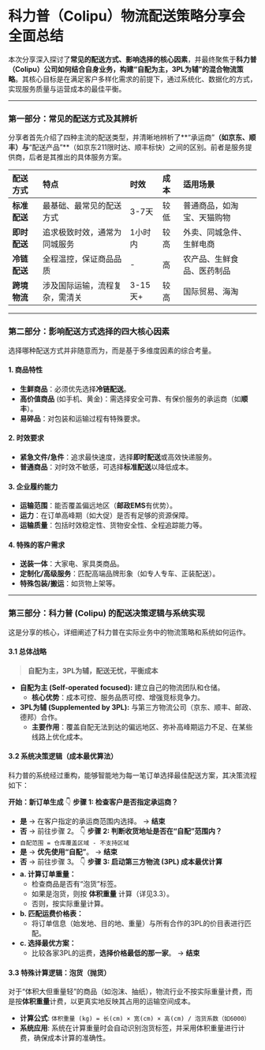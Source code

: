 # 科力普（Colipu）物流配送策略分享会 全面总结

本次分享深入探讨了**常见的配送方式、影响选择的核心因素**，并最终聚焦于**科力普（Colipu）公司如何结合自身业务，构建“自配为主，3PL为辅”的混合物流策略**。其核心目标是在满足客户多样化需求的前提下，通过系统化、数据化的方式，实现服务质量与运营成本的最佳平衡。

---

### 第一部分：常见的配送方式及其辨析

分享者首先介绍了四种主流的配送类型，并清晰地辨析了**“承运商”**（如京东、顺丰）与**“配送产品”**（如京东211限时达、顺丰标快）之间的区别。前者是服务提供商，后者是其推出的具体服务方案。


| 配送方式     | 特点                           | 时效    | 成本 | 适用场景                   |
| :----------- | :----------------------------- | :------ | :--- | :------------------------- |
| **标准配送** | 最基础、最常见的配送方式       | 3-7天   | 较低 | 普通商品，如淘宝、天猫购物 |
| **即时配送** | 追求极致时效，通常为同城服务   | 1小时内 | 较高 | 外卖、同城急件、生鲜电商   |
| **冷链配送** | 全程温控，保证商品品质         | -       | 高   | 农产品、生鲜食品、医药制品 |
| **跨境物流** | 涉及国际运输，流程复杂，需清关 | 3-15天+ | 较高 | 国际贸易、海淘             |

---

### 第二部分：影响配送方式选择的四大核心因素

选择哪种配送方式并非随意而为，而是基于多维度因素的综合考量。

#### 1. 商品特性

* **生鲜商品**：必须优先选择**冷链配送**。
* **高价值商品** (如手机、黄金)：需选择安全可靠、有保价服务的承运商（如**顺丰**）。
* **易碎品**：对包装和运输过程有特殊要求。

#### 2. 时效要求

* **紧急文件/急件**：追求最快速度，选择**即时配送**或高效快递服务。
* **普通商品**：对时效不敏感，可选择**标准配送**以降低成本。

#### 3. 企业履约能力

* **运输范围**：能否覆盖偏远地区（**邮政EMS**有优势）。
* **运力**：在订单高峰期（如大促）是否有足够的资源保障。
* **运输质量**：包括时效稳定性、货物安全性、全程追踪能力等。

#### 4. 特殊的客户需求

* **送装一体**：大家电、家具类商品。
* **定制化/高级服务**：匹配高端品牌形象（如专人专车、正装配送）。
* **特殊包装/搬运**：如货物上架等。

---

### 第三部分：科力普 (Colipu) 的配送决策逻辑与系统实现

这是分享的核心，详细阐述了科力普在实际业务中的物流策略和系统如何运作。

#### 3.1 总体战略

> **自配为主，3PL为辅，配送无忧，平衡成本**

* **自配为主 (Self-operated focused):** 建立自己的物流团队和仓储。
  * **核心优势**：成本可控、服务品质可控、增强竞标竞争力。
* **3PL为辅 (Supplemented by 3PL):** 与第三方物流公司（京东、顺丰、邮政、德邦）合作。
  * **主要作用**：覆盖自配无法到达的偏远地区、弥补高峰期运力不足、在某些线路上优化成本。

#### 3.2 系统决策逻辑（成本最优算法）

科力普的系统经过重构，能够智能地为每一笔订单选择最佳配送方案，其决策流程如下：

**开始：新订单生成**
👇
**步骤 1: 检查客户是否指定承运商？**

* **是** → 在客户指定的承运商范围内选择。 → **结束**
* **否** → 前往步骤 2。
  👇
  **步骤 2: 判断收货地址是否在“自配”范围内？**
* `自配范围 = 仓库覆盖区域 - 不支持区域`
* **是** → **优先使用“自配”**。 → **结束**
* **否** → 前往步骤 3。
  👇
  **步骤 3: 启动第三方物流 (3PL) 成本最优计算**
* **a. 计算订单重量：**
  * 检查商品是否有“泡货”标签。
  * 如果是泡货，则按 **体积重量** 计算（详见3.3）。
  * 否则，按实际重量计算。
* **b. 匹配运费价格表：**
  * 将订单信息（始发地、目的地、重量）与所有合作的3PL的价目表进行匹配。
* **c. 选择最优方案：**
  * 比较各家3PL的运费，**选择价格最低的那一家**。 → **结束**

#### 3.3 特殊计算逻辑：泡货（抛货）

对于“体积大但重量轻”的商品（如泡沫、抽纸），物流行业不按实际重量计费，而是按**体积重量**计费，以更真实地反映其占用的运输空间成本。

* **计算公式**:
  `体积重量 (kg) = 长(cm) × 宽(cm) × 高(cm) / 泡货系数（如6000）`
* **系统应用**: 系统在计算重量时会自动识别泡货标签，并采用体积重量进行计费，确保成本计算的准确性。
